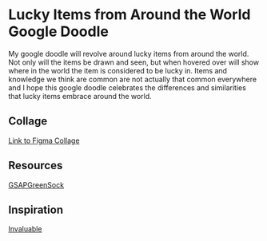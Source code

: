 # Lucky Items from Around the World Google Doodle

My google doodle will revolve around lucky items from around the world. Not only will the items be drawn and seen, but when hovered over will show where in the world the item is considered to be lucky in. Items and knowledge we think are common are not actually that common everywhere and I hope this google doodle celebrates the differences and similarities that lucky items embrace around the world.

## Collage

[Link to Figma Collage](https://www.figma.com/file/1D4i5h8NfmvCZcxGKb4an1/Google-Doodle-Lucky-Items?node-id=0%3A1)

## Resources

[GSAPGreenSock](https://greensock.com/customease/)

## Inspiration

[Invaluable](https://www.invaluable.com/blog/good-luck-charms/)
